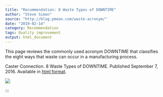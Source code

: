 ```yaml
---
title: "Recommendation: 8 Waste Types of DOWNTIME"
author: "Steve Simon"
source: "http://blog.pmean.com/waste-acronym/"
date: "2019-02-14"
category: Recommendation
tags: Quality improvement
output: html_document
---
```


This page reviews the commonly used acronym DOWNTIME that classifies the
eight ways that waste can occur in a manufacturing
process.

<!---More--->

Caster Connection. 8 Waste Types of DOWNTIME. Published September 7,
2016. Available in [html
format](https://casterconnection.com/8-waste-types-downtime/).

![](../../../images/waste-acronym01.png)


:::

